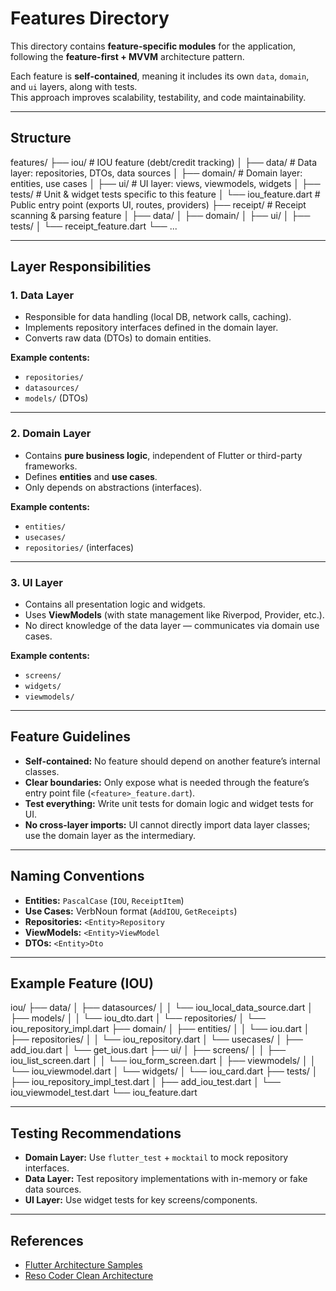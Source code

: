 # Features Directory

This directory contains **feature-specific modules** for the application, following the **feature-first + MVVM** architecture pattern.

Each feature is **self-contained**, meaning it includes its own `data`, `domain`, and `ui` layers, along with tests.  
This approach improves scalability, testability, and code maintainability.

---

## Structure

features/
├── iou/ # IOU feature (debt/credit tracking)
│ ├── data/ # Data layer: repositories, DTOs, data sources
│ ├── domain/ # Domain layer: entities, use cases
│ ├── ui/ # UI layer: views, viewmodels, widgets
│ ├── tests/ # Unit & widget tests specific to this feature
│ └── iou_feature.dart # Public entry point (exports UI, routes, providers)
├── receipt/ # Receipt scanning & parsing feature
│ ├── data/
│ ├── domain/
│ ├── ui/
│ ├── tests/
│ └── receipt_feature.dart
└── ...

---

## Layer Responsibilities

### 1. **Data Layer**
- Responsible for data handling (local DB, network calls, caching).
- Implements repository interfaces defined in the domain layer.
- Converts raw data (DTOs) to domain entities.

**Example contents:**
- `repositories/`
- `datasources/`
- `models/` (DTOs)

---

### 2. **Domain Layer**
- Contains **pure business logic**, independent of Flutter or third-party frameworks.
- Defines **entities** and **use cases**.
- Only depends on abstractions (interfaces).

**Example contents:**
- `entities/`
- `usecases/`
- `repositories/` (interfaces)

---

### 3. **UI Layer**
- Contains all presentation logic and widgets.
- Uses **ViewModels** (with state management like Riverpod, Provider, etc.).
- No direct knowledge of the data layer — communicates via domain use cases.

**Example contents:**
- `screens/`
- `widgets/`
- `viewmodels/`

---

## Feature Guidelines
- **Self-contained:** No feature should depend on another feature’s internal classes.
- **Clear boundaries:** Only expose what is needed through the feature’s entry point file (`<feature>_feature.dart`).
- **Test everything:** Write unit tests for domain logic and widget tests for UI.
- **No cross-layer imports:** UI cannot directly import data layer classes; use the domain layer as the intermediary.

---

## Naming Conventions
- **Entities:** `PascalCase` (`IOU`, `ReceiptItem`)
- **Use Cases:** VerbNoun format (`AddIOU`, `GetReceipts`)
- **Repositories:** `<Entity>Repository`
- **ViewModels:** `<Entity>ViewModel`
- **DTOs:** `<Entity>Dto`

---

## Example Feature (IOU)


iou/
├── data/
│ ├── datasources/
│ │ └── iou_local_data_source.dart
│ ├── models/
│ │ └── iou_dto.dart
│ └── repositories/
│ └── iou_repository_impl.dart
├── domain/
│ ├── entities/
│ │ └── iou.dart
│ ├── repositories/
│ │ └── iou_repository.dart
│ └── usecases/
│ ├── add_iou.dart
│ └── get_ious.dart
├── ui/
│ ├── screens/
│ │ ├── iou_list_screen.dart
│ │ └── iou_form_screen.dart
│ ├── viewmodels/
│ │ └── iou_viewmodel.dart
│ └── widgets/
│ └── iou_card.dart
├── tests/
│ ├── iou_repository_impl_test.dart
│ ├── add_iou_test.dart
│ └── iou_viewmodel_test.dart
└── iou_feature.dart

---

## Testing Recommendations
- **Domain Layer:** Use `flutter_test` + `mocktail` to mock repository interfaces.
- **Data Layer:** Test repository implementations with in-memory or fake data sources.
- **UI Layer:** Use widget tests for key screens/components.

---

## References
- [Flutter Architecture Samples](https://github.com/brianegan/flutter_architecture_samples)
- [Reso Coder Clean Architecture](https://resocoder.com/flutter-clean-architecture)